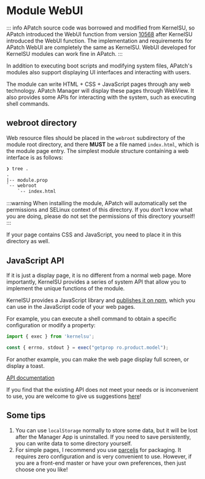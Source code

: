 # Module WebUI

::: info
APatch source code was borrowed and modified from KernelSU, so APatch introduced the WebUI function from version [10568](https://github.com/bmax121/APatch/releases/tag/10568) after KernelSU introduced the WebUI function.
The implementation and requirements for APatch WebUI are completely the same as KernelSU. WebUI developed for KernelSU modules can work fine in APatch.
:::

In addition to executing boot scripts and modifying system files, APatch's modules also support displaying UI interfaces and interacting with users.

The module can write HTML + CSS + JavaScript pages through any web technology. APatch Manager will display these pages through WebView. It also provides some APIs for interacting with the system, such as executing shell commands.

## webroot directory

Web resource files should be placed in the `webroot` subdirectory of the module root directory, and there **MUST** be a file named `index.html`, which is the module page entry. The simplest module structure containing a web interface is as follows:

```txt
❯ tree .
.
|-- module.prop
`-- webroot
    `-- index.html
```

:::warning
When installing the module, APatch will automatically set the permissions and SELinux context of this directory. If you don’t know what you are doing, please do not set the permissions of this directory yourself!
:::

If your page contains CSS and JavaScript, you need to place it in this directory as well.

## JavaScript API

If it is just a display page, it is no different from a normal web page. More importantly, KernelSU provides a series of system API that allow you to implement the unique functions of the module.

KernelSU provides a JavaScript library and [publishes it on npm](https://www.npmjs.com/package/kernelsu), which you can use in the JavaScript code of your web pages.

For example, you can execute a shell command to obtain a specific configuration or modify a property:

```JavaScript
import { exec } from 'kernelsu';

const { errno, stdout } = exec("getprop ro.product.model");
```

For another example, you can make the web page display full screen, or display a toast.

[API documentation](https://www.npmjs.com/package/kernelsu)

If you find that the existing API does not meet your needs or is inconvenient to use, you are welcome to give us suggestions [here](hhttps://github.com/bmax121/APatch/issues)!

## Some tips

1. You can use `localStorage` normally to store some data, but it will be lost after the Manager App is uninstalled. If you need to save persistently, you can write data to some directory yourself.
2. For simple pages, I recommend you use [parceljs](https://parceljs.org/) for packaging. It requires zero configuration and is very convenient to use. However, if you are a front-end master or have your own preferences, then just choose one you like!
